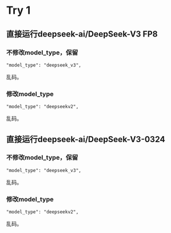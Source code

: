 # Try 1

## 直接运行deepseek-ai/DeepSeek-V3 FP8

### 不修改model_type，保留
```
"model_type": "deepseek_v3",
```
乱码。

### 修改model_type
```
"model_type": "deepseekv2",
```
乱码。

## 直接运行deepseek-ai/DeepSeek-V3-0324

### 不修改model_type，保留
```
"model_type": "deepseek_v3",
```
乱码。

### 修改model_type
```
"model_type": "deepseekv2",
```
乱码。
